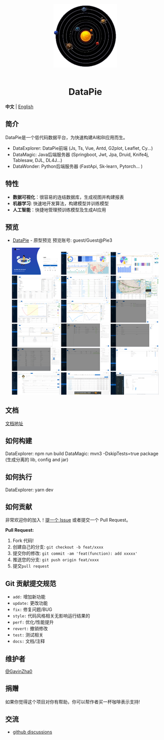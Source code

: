 <div align="center"> <a href="https://github.com/GavinZha0/DataPie"> <img alt="DataPie Logo" width="200" height="200" src="/public/resource/img/solar.png"> </a> <br> <br>

<h1>DataPie</h1>
</div>

**中文** | [English](./README.md)

## 简介
DataPie是一个低代码数据平台，为快速构建AI和BI应用而生。
- DataExplorer: DataPie前端 (Js, Ts, Vue, Antd, G2plot, Leaflet, Cy...)
- DataMagic: Java后端服务器 (Springboot, Jwt, Jpa, Druid, Knife4j, Tablesaw, DJL, DL4J...)
- DataWonder: Python后端服务器 (FastApi, Sk-learn, Pytorch... )

## 特性
- **数据可视化**：很容易的连结数据库，生成视图并构建报表
- **机器学习**: 快速地开发算法，构建模型并训练模型
- **人工智能**：快捷地管理预训练模型及生成AI应用

## 预览
- [DataPie](http://ec2-18-189-195-0.us-east-2.compute.amazonaws.com:3721/) - 原型预览
预览账号: guest/Guest@Pie3

<p align="center">
    <img alt="DataPie Logo" width="30%" src="/public/resource/img/doc/login.png">
    <img alt="DataPie Logo" width="30%" src="/public/resource/img/doc/home.png">
    <img alt="DataPie Logo" width="30%" src="/public/resource/img/doc/dashboard.png">
    <img alt="DataPie Logo" width="30%" src="/public/resource/img/doc/vis-dataset.png">
    <img alt="DataPie Logo" width="30%" src="/public/resource/img/doc/vis-dataview1.png">
    <img alt="DataPie Logo" width="30%" src="/public/resource/img/doc/vis-dataview2.png">
    <img alt="DataPie Logo" width="30%" src="/public/resource/img/doc/vis-dataview3.png">
    <img alt="DataPie Logo" width="30%" src="/public/resource/img/doc/vis-report.png">
    <img alt="DataPie Logo" width="30%" src="/public/resource/img/doc/source-datasource.png">
    <img alt="DataPie Logo" width="30%" src="/public/resource/img/doc/source-import.png">
    <img alt="DataPie Logo" width="30%" src="/public/resource/img/doc/admin-user.png">
    <img alt="DataPie Logo" width="30%" src="/public/resource/img/doc/admin-role.png">
    <img alt="DataPie Logo" width="30%" src="/public/resource/img/doc/admin-menu.png">
    <img alt="DataPie Logo" width="30%" src="/public/resource/img/doc/admin-param.png">
    <img alt="DataPie Logo" width="30%" src="/public/resource/img/doc/admin-org.png">
    <img alt="DataPie Logo" width="30%" src="/public/resource/img/doc/admin-center.png">
    <img alt="DataPie Logo" width="30%" src="/public/resource/img/doc/monitor-druid.png">
    <img alt="DataPie Logo" width="30%" src="/public/resource/img/doc/monitor-knife4j.png">
</p>

## 文档
[文档地址](https://github.com/GavinZha0/DataPie/)

## 如何构建
DataExplorer: npm run build
DataMagic: mvn3 -DskipTests=true package (生成分离的 lib, config and jar)

## 如何执行
DataExplorer: yarn dev

## 如何贡献
非常欢迎你的加入！[提一个 Issue](https://github.com/GavinZha0/DataPie/issues/new/choose) 或者提交一个 Pull Request。

**Pull Request:**
1. Fork 代码!
2. 创建自己的分支: `git checkout -b feat/xxxx`
3. 提交你的修改: `git commit -am 'feat(function): add xxxxx'`
4. 推送您的分支: `git push origin feat/xxxx`
5. 提交`pull request`

## Git 贡献提交规范
  - `add:` 增加新功能
  - `update:` 更改功能
  - `fix:` 修复问题/BUG
  - `style:` 代码风格相关无影响运行结果的
  - `perf:` 优化/性能提升
  - `revert:` 撤销修改
  - `test:` 测试相关
  - `docs:` 文档/注释

## 维护者
[@GavinZha0](https://github.com/GavinZha0)

## 捐赠
如果你觉得这个项目对你有帮助，你可以帮作者买一杯咖啡表示支持!

## 交流
- [github discussions](https://github.com/GavinZha0/DataPie/discussions)